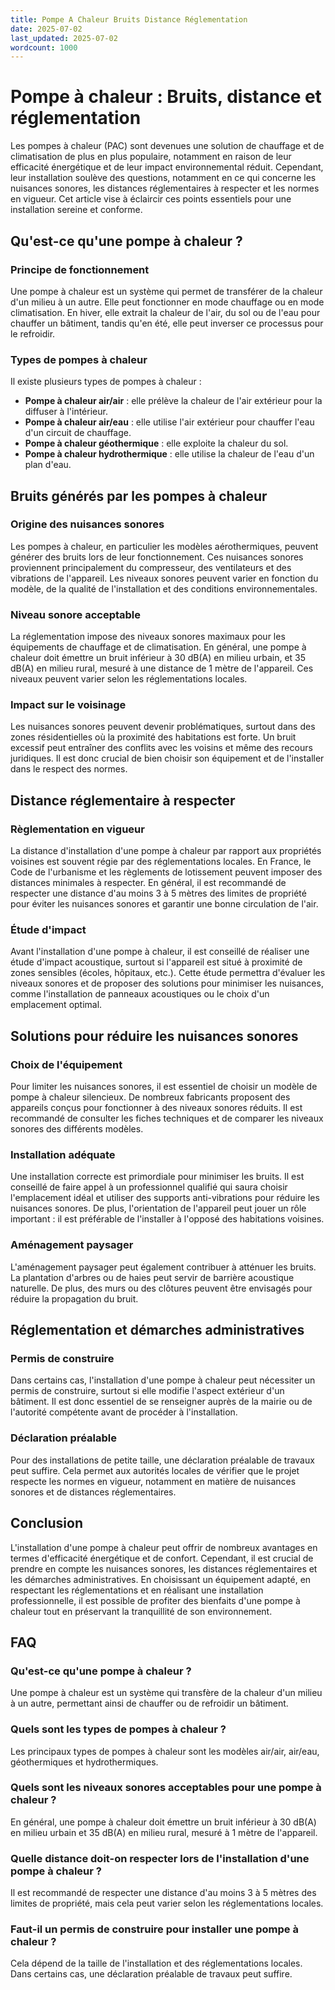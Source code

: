 ```yaml
---
title: Pompe A Chaleur Bruits Distance Réglementation
date: 2025-07-02
last_updated: 2025-07-02
wordcount: 1000
---
```


# Pompe à chaleur : Bruits, distance et réglementation

Les pompes à chaleur (PAC) sont devenues une solution de chauffage et de climatisation de plus en plus populaire, notamment en raison de leur efficacité énergétique et de leur impact environnemental réduit. Cependant, leur installation soulève des questions, notamment en ce qui concerne les nuisances sonores, les distances réglementaires à respecter et les normes en vigueur. Cet article vise à éclaircir ces points essentiels pour une installation sereine et conforme.

## Qu'est-ce qu'une pompe à chaleur ?

### Principe de fonctionnement

Une pompe à chaleur est un système qui permet de transférer de la chaleur d'un milieu à un autre. Elle peut fonctionner en mode chauffage ou en mode climatisation. En hiver, elle extrait la chaleur de l'air, du sol ou de l'eau pour chauffer un bâtiment, tandis qu'en été, elle peut inverser ce processus pour le refroidir.

### Types de pompes à chaleur

Il existe plusieurs types de pompes à chaleur :

- **Pompe à chaleur air/air** : elle prélève la chaleur de l'air extérieur pour la diffuser à l'intérieur.
- **Pompe à chaleur air/eau** : elle utilise l'air extérieur pour chauffer l'eau d'un circuit de chauffage.
- **Pompe à chaleur géothermique** : elle exploite la chaleur du sol.
- **Pompe à chaleur hydrothermique** : elle utilise la chaleur de l'eau d'un plan d'eau.

## Bruits générés par les pompes à chaleur

### Origine des nuisances sonores

Les pompes à chaleur, en particulier les modèles aérothermiques, peuvent générer des bruits lors de leur fonctionnement. Ces nuisances sonores proviennent principalement du compresseur, des ventilateurs et des vibrations de l'appareil. Les niveaux sonores peuvent varier en fonction du modèle, de la qualité de l'installation et des conditions environnementales.

### Niveau sonore acceptable

La réglementation impose des niveaux sonores maximaux pour les équipements de chauffage et de climatisation. En général, une pompe à chaleur doit émettre un bruit inférieur à 30 dB(A) en milieu urbain, et 35 dB(A) en milieu rural, mesuré à une distance de 1 mètre de l'appareil. Ces niveaux peuvent varier selon les réglementations locales.

### Impact sur le voisinage

Les nuisances sonores peuvent devenir problématiques, surtout dans des zones résidentielles où la proximité des habitations est forte. Un bruit excessif peut entraîner des conflits avec les voisins et même des recours juridiques. Il est donc crucial de bien choisir son équipement et de l'installer dans le respect des normes.

## Distance réglementaire à respecter

### Règlementation en vigueur

La distance d'installation d'une pompe à chaleur par rapport aux propriétés voisines est souvent régie par des réglementations locales. En France, le Code de l'urbanisme et les règlements de lotissement peuvent imposer des distances minimales à respecter. En général, il est recommandé de respecter une distance d'au moins 3 à 5 mètres des limites de propriété pour éviter les nuisances sonores et garantir une bonne circulation de l'air.

### Étude d'impact

Avant l'installation d'une pompe à chaleur, il est conseillé de réaliser une étude d'impact acoustique, surtout si l'appareil est situé à proximité de zones sensibles (écoles, hôpitaux, etc.). Cette étude permettra d'évaluer les niveaux sonores et de proposer des solutions pour minimiser les nuisances, comme l'installation de panneaux acoustiques ou le choix d'un emplacement optimal.

## Solutions pour réduire les nuisances sonores

### Choix de l'équipement

Pour limiter les nuisances sonores, il est essentiel de choisir un modèle de pompe à chaleur silencieux. De nombreux fabricants proposent des appareils conçus pour fonctionner à des niveaux sonores réduits. Il est recommandé de consulter les fiches techniques et de comparer les niveaux sonores des différents modèles.

### Installation adéquate

Une installation correcte est primordiale pour minimiser les bruits. Il est conseillé de faire appel à un professionnel qualifié qui saura choisir l'emplacement idéal et utiliser des supports anti-vibrations pour réduire les nuisances sonores. De plus, l'orientation de l'appareil peut jouer un rôle important : il est préférable de l'installer à l'opposé des habitations voisines.

### Aménagement paysager

L'aménagement paysager peut également contribuer à atténuer les bruits. La plantation d'arbres ou de haies peut servir de barrière acoustique naturelle. De plus, des murs ou des clôtures peuvent être envisagés pour réduire la propagation du bruit.

## Réglementation et démarches administratives

### Permis de construire

Dans certains cas, l'installation d'une pompe à chaleur peut nécessiter un permis de construire, surtout si elle modifie l'aspect extérieur d'un bâtiment. Il est donc essentiel de se renseigner auprès de la mairie ou de l'autorité compétente avant de procéder à l'installation.

### Déclaration préalable

Pour des installations de petite taille, une déclaration préalable de travaux peut suffire. Cela permet aux autorités locales de vérifier que le projet respecte les normes en vigueur, notamment en matière de nuisances sonores et de distances réglementaires.

## Conclusion

L'installation d'une pompe à chaleur peut offrir de nombreux avantages en termes d'efficacité énergétique et de confort. Cependant, il est crucial de prendre en compte les nuisances sonores, les distances réglementaires et les démarches administratives. En choisissant un équipement adapté, en respectant les réglementations et en réalisant une installation professionnelle, il est possible de profiter des bienfaits d'une pompe à chaleur tout en préservant la tranquillité de son environnement.

## FAQ

### Qu'est-ce qu'une pompe à chaleur ?

Une pompe à chaleur est un système qui transfère de la chaleur d'un milieu à un autre, permettant ainsi de chauffer ou de refroidir un bâtiment.

### Quels sont les types de pompes à chaleur ?

Les principaux types de pompes à chaleur sont les modèles air/air, air/eau, géothermiques et hydrothermiques.

### Quels sont les niveaux sonores acceptables pour une pompe à chaleur ?

En général, une pompe à chaleur doit émettre un bruit inférieur à 30 dB(A) en milieu urbain et 35 dB(A) en milieu rural, mesuré à 1 mètre de l'appareil.

### Quelle distance doit-on respecter lors de l'installation d'une pompe à chaleur ?

Il est recommandé de respecter une distance d'au moins 3 à 5 mètres des limites de propriété, mais cela peut varier selon les réglementations locales.

### Faut-il un permis de construire pour installer une pompe à chaleur ?

Cela dépend de la taille de l'installation et des réglementations locales. Dans certains cas, une déclaration préalable de travaux peut suffire.
